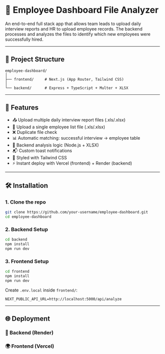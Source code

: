 # 🧾 Employee Dashboard File Analyzer

An end-to-end full stack app that allows team leads to upload daily interview reports and HR to upload employee records. The backend processes and analyzes the files to identify which new employees were successfully hired.

---

## 📁 Project Structure

```
employee-dashboard/
│
├── frontend/     # Next.js (App Router, Tailwind CSS)
│
└── backend/      # Express + TypeScript + Multer + XLSX
```

---

## 🚀 Features

* 📤 Upload multiple daily interview report files (.xls/.xlsx)
* 🧾 Upload a single employee list file (.xls/.xlsx)
* ❌ Duplicate file check
* 📊 Automatic matching: successful interview → employee table
* 🧮 Backend analysis logic (Node.js + XLSX)
* 📬 Custom toast notifications
* 💅 Styled with Tailwind CSS
* ⚡ Instant deploy with Vercel (frontend) + Render (backend)

---

## 🛠️ Installation

### 1. Clone the repo

```bash
git clone https://github.com/your-username/employee-dashboard.git
cd employee-dashboard
```

### 2. Backend Setup

```bash
cd backend
npm install
npm run dev
```

### 3. Frontend Setup

```bash
cd frontend
npm install
npm run dev
```

Create `.env.local` inside `frontend/`:

```
NEXT_PUBLIC_API_URL=http://localhost:5000/api/analyze
```

---

## 🌐 Deployment

### 🔧 Backend (Render)

### 🌍 Frontend (Vercel)

